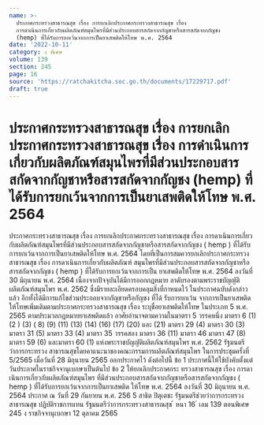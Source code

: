 ```yaml
---
name: >-
  ประกาศกระทรวงสาธารณสุข เรื่อง การยกเลิกประกาศกระทรวงสาธารณสุข เรื่อง
  การดำเนินการเกี่ยวกับผลิตภัณฑ์สมุนไพรที่มีส่วนประกอบสารสกัดจากกัญชาหรือสารสกัดจากกัญชง
  (hemp) ที่ได้รับการยกเว้นจากการเป็นยาเสพติดให้โทษ พ.ศ. 2564
date: '2022-10-11'
category: ง พิเศษ
volume: 139
section: 245
page: 16
source: 'https://ratchakitcha.soc.go.th/documents/17229717.pdf'
draft: true
---
```


# ประกาศกระทรวงสาธารณสุข เรื่อง การยกเลิกประกาศกระทรวงสาธารณสุข เรื่อง การดำเนินการเกี่ยวกับผลิตภัณฑ์สมุนไพรที่มีส่วนประกอบสารสกัดจากกัญชาหรือสารสกัดจากกัญชง (hemp) ที่ได้รับการยกเว้นจากการเป็นยาเสพติดให้โทษ พ.ศ. 2564

ประกาศกระทรวงสาธารณสุข เรื่อง การยกเลิกประกาศกระทรวงสาธารณสุข เรื่อง การดาเนินการเกี่ยวกับผลิตภัณฑ์สมุนไพรที่มีส่วนประกอบสารสกัดจากกัญชาหรือสารสกัดจากกัญชง ( hemp ) ที่ได้รับการยกเว้นจากการเป็นยาเสพติดให้โทษ พ.ศ. 2564 โดยที่เป็นการสมควรยกเลิกประกาศกระทรวงสาธารณสุข เรื่อง การดาเนินการเกี่ยวกับผลิตภัณฑ์ สมุนไพรที่มีส่วนประกอบสารสกัดจากกัญชาหรือสารสกัดจากกัญชง ( hemp ) ที่ได้รับการยกเว้นจากการเป็น ยาเสพติดให้โทษ พ.ศ. 2564 ลงวันที่ 30 มิถุนายน พ.ศ. 2564 เนื่องจากปัจจุบันได้มีการออกกฎหมาย ลาดับรองตามพระราชบัญญัติผลิตภัณฑ์สมุนไพร พ.ศ. 2562 ซึ่งมีรายละเอียดครอบคลุมสิ่งที่กาหนดไว้ ในประกาศฉบับดังกล่าวแล้ว อีกทั้งได้มีการแก้ไขส่วนประกอบจากกัญชาหรือกัญชง ที่ได้ รับการยกเว้น จากการเป็นยาเสพติดให้โทษเพิ่มเติมตามประกาศกระทรวงสาธารณสุข เรื่อง ระบุชื่อยาเสพติดให้โทษ ในประเภท 5 พ.ศ. 2565 ตามประมวลกฎหมายยาเสพติดแล้ว อาศัยอำนาจตามความในมาตรา 5 วรรคหนึ่ง มาตรา 6 (1) (2 ) (3) ( 8) (9) (11) (13) (14) (16) (17) (20) และ (21) มาตรา 29 (4) มาตรา 30 (3) มาตรา 31 (5) มาตรา 33 (4) มาตรา 35 วรรคสอง มาตรา 36 (11) มาตรา 46 มาตรา 47 (8) มาตรา 59 (6) และมาตรา 60 (1) แห่งพระราชบัญญัติผลิตภัณฑ์สมุนไพร พ.ศ. 2562 รัฐมนตรีว่าการกระทรวง สาธารณสุขโดยคาแนะนาของคณะกรรมการผลิตภัณฑ์สมุนไพร ในการประชุมครั้งที่ 5/2565 เมื่อวันที่ 28 มิถุนายน 2565 ออกประกาศไว้ ดังต่อไปนี้ ข้อ 1 ประกาศนี้ให้ใช้บังคับตั้งแต่วันประกาศในราชกิจจานุเบกษาเป็นต้นไป ข้อ 2 ให้ยกเลิกประกาศกระ ทรวงสาธารณสุข เรื่อง การดาเนินการเกี่ยวกับผลิตภัณฑ์สมุนไพร ที่มีส่วนประกอบสารสกัดจากกัญชาหรือสารสกัดจากกัญชง ( hemp ) ที่ได้รับการยกเว้นจากการเป็นยาเสพติด ให้โทษ พ.ศ. 2564 ลงวันที่ 30 มิถุนายน พ.ศ. 2564 ประกาศ ณ วันที่ 29 กันยายน พ.ศ. 256 5 สาธิต ปิตุเตชะ รัฐมนตรีช่วยว่าการกระทรวงสาธารณสุข ปฏิบัติราชการแทน รัฐมนตรีว่าการกระทรวงสาธารณสุข ้ หนา 16 ่ เลม 139 ตอนพิเศษ 245 ง ราชกิจจานุเบกษา 12 ตุลาคม 2565
